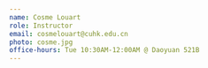 ```yaml
---
name: Cosme Louart
role: Instructor
email: cosmelouart@cuhk.edu.cn
photo: cosme.jpg
office-hours: Tue 10:30AM-12:00AM @ Daoyuan 521B 
---
```


<!--[Schedule an appointment](https://mail.cuhk.edu.cn/){: .btn .btn-outline }-->
